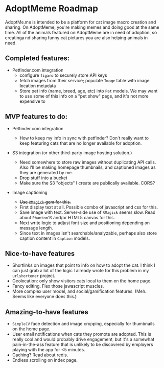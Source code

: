 # AdoptMeme Roadmap

AdoptMe.me is intended to be a platform for cat image macro creation and
sharing.  On AdoptMeme, you're making memes and doing good at the same time.
All of the animals featured on AdoptMeme are in need of adoption, so creatinga
nd sharing funny cat pictures you are also helping animals in need. 

## Completed features:
- Petfinder.com integration
    - configure `figaro` to securely store API keys 
    - fetch images from their service; populate `Image` table with image
      location metadata
    - Store pet info (name, breed, age, etc) into `Pet` models. We may want to
      use some of this info on a "pet show" page, and it's not more expensive to

## MVP features to do:

- Petfinder.com integration
    - How to keep my info in sync with petfinder?  Don't really want to keep
      featuring cats that are no longer available for adoption.

- S3 integration (or other third-party image hosting solution.)
    - Need somewhere to store raw images without duplicating API calls. Also
      I'll be making homepage thumbnails, and captioned images as they are
      generated by me.
    - Drop stuff into a bucket
    - Make sure the S3 "objects" I create are publically available.  CORS?

- Image captioning
    - ~~Use `RMagick` gem for this.~~
    - First display text at all. Possible combo of javascript and css for this.
    - Save image with text.  Server-side use of `RMagick` seems slow. Read about
      `PhantomJS` and/or HTML5 canvas for this.
    - Next write logic to adjust font size and positioning depending on message length.
    - Since text in images isn't searchable/analyzable, perhaps also store caption content
      in `Caption` models.  

## Nice-to-have features

- Shortlinks on images that point to info on how to adopt the cat. I think I can
  just grab a lot of the logic I already wrote for this problem in my
  `urlshortener` project.
- Geolocation: only show visitors cats local to them on the home page.
- Fancy editing. Flex those jawascript muscles.
- More complex user model, and social/gamification features.  (Meh. Seems like everyone
  does this.)

## Amazing-to-have features

- `SimpleCV` face detection and image cropping, especially for thumbnails on the home page. 
- User email notifications when cats they promote are adopted.  This is really
  cool and would probably drive engagement, but it's a somewhat pain-in-the-ass
  feature that is unlikely to be discovered by employers playing with the app
  for <5 minutes.
- Caching?  Read about redis.
- Endless scrolling on index page.


